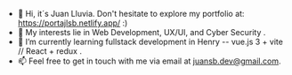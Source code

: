 - 👋 Hi, it´s Juan Lluvia.  Don't hesitate to explore my portfolio at: https://portajlsb.netlify.app/  :)
- 👀 My interests lie in Web Development, UX/UI, and Cyber Security .
- 🌱 I’m currently learning fullstack development in Henry -- vue.js 3 + vite // React + redux .
- 📫 Feel free to get in touch with me via email at juansb.dev@gmail.com.


